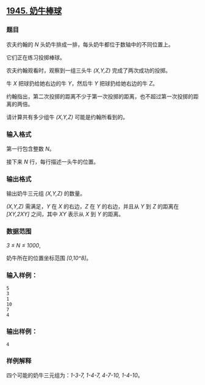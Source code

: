 ## [1945. 奶牛棒球](https://www.acwing.com/problem/content/1947/)

### 题目

农夫约翰的 *N* 头奶牛排成一排，每头奶牛都位于数轴中的不同位置上。

它们正在练习投掷棒球。

农夫约翰观看时，观察到一组三头牛 *(X,Y,Z)* 完成了两次成功的投掷。

牛 *X* 把球扔给她右边的牛 *Y*，然后牛 *Y* 把球扔给她右边的牛 *Z*。

约翰指出，第二次投掷的距离不少于第一次投掷的距离，也不超过第一次投掷的距离的两倍。

请计算共有多少组牛 *(X,Y,Z)* 可能是约翰所看到的。

### 输入格式

第一行包含整数 *N*。

接下来 *N* 行，每行描述一头牛的位置。

### 输出格式

输出奶牛三元组 *(X,Y,Z)* 的数量。

*(X,Y,Z)* 需满足，*Y* 在 *X* 的右边，*Z* 在 *Y* 的右边，并且从 *Y* 到 *Z* 的距离在 *[XY,2XY]* 之间，其中 *XY* 表示从 *X* 到 *Y* 的距离。

### 数据范围

*3 ≤ N ≤ 1000*,

奶牛所在的位置坐标范围 *[0,10^8]*。

### 输入样例：

```
5
3
1
10
7
4
```

### 输出样例：

```
4
```

### 样例解释

四个可能的奶牛三元组为：*1-3-7, 1-4-7, 4-7-10, 1-4-10*。

